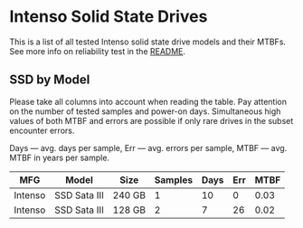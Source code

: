 Intenso Solid State Drives
==========================

This is a list of all tested Intenso solid state drive models and their MTBFs. See
more info on reliability test in the [README](https://github.com/bsdhw/SMART).

SSD by Model
------------

Please take all columns into account when reading the table. Pay attention on the
number of tested samples and power-on days. Simultaneous high values of both MTBF
and errors are possible if only rare drives in the subset encounter errors.

Days   — avg. days per sample,
Err    — avg. errors per sample,
MTBF   — avg. MTBF in years per sample.

| MFG       | Model              | Size   | Samples | Days  | Err   | MTBF   |
|-----------|--------------------|--------|---------|-------|-------|--------|
| Intenso   | SSD Sata III       | 240 GB | 1       | 10    | 0     | 0.03   |
| Intenso   | SSD Sata III       | 128 GB | 2       | 7     | 26    | 0.02   |
